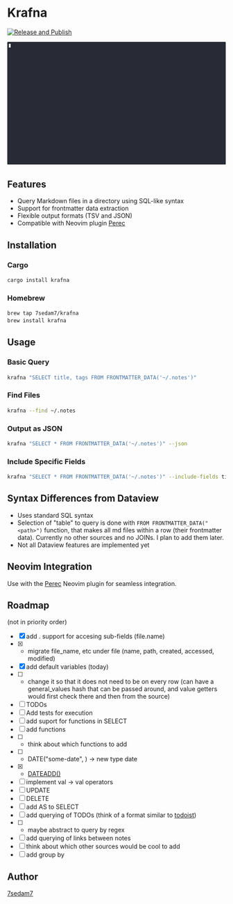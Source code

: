 # Krafna

[![Release and Publish](https://github.com/7sedam7/krafna/actions/workflows/release.yml/badge.svg)](https://github.com/7sedam7/krafna/actions/workflows/release.yml)

![Krafna is a terminal-based alternative to Obsidian's Dataview plugin, allowing you to query your Markdown files using standard SQL syntax.](demo.gif)

## Features

- Query Markdown files in a directory using SQL-like syntax
- Support for frontmatter data extraction
- Flexible output formats (TSV and JSON)
- Compatible with Neovim plugin [Perec](https://github.com/7sedam7/perec.nvim)

## Installation

### Cargo

```bash
cargo install krafna
```

### Homebrew

```bash
brew tap 7sedam7/krafna
brew install krafna
```

## Usage

### Basic Query

```bash
krafna "SELECT title, tags FROM FRONTMATTER_DATA('~/.notes')"
```

### Find Files

```bash
krafna --find ~/.notes
```

### Output as JSON

```bash
krafna "SELECT * FROM FRONTMATTER_DATA('~/.notes')" --json
```

### Include Specific Fields

```bash
krafna "SELECT * FROM FRONTMATTER_DATA('~/.notes')" --include-fields title,tags
```

## Syntax Differences from Dataview

- Uses standard SQL syntax
- Selection of "table" to query is done with `FROM FRONTMATTER_DATA("<path>")` function, that makes all md files within <path> a row (their frontmatter data). Currently no other sources and no JOINs. I plan to add them later.
- Not all Dataview features are implemented yet

## Neovim Integration

Use with the [Perec](https://github.com/7sedam7/perec) Neovim plugin for seamless integration.

## Roadmap
(not in priority order)
- [x] add . support for accesing sub-fields (file.name)
- [x]  * migrate file_name, etc under file (name, path, created, accessed, modified)
- [x] add default variables (today)
- [ ]  * change it so that it does not need to be on every row (can have a general_values hash that can be passed around, and value getters would first check there and then from the source)
- [ ] TODOs
- [ ] Add tests for execution
- [ ] add suport for functions in SELECT
- [ ] add functions
- [ ]  * think about which functions to add
- [ ]  * DATE("some-date", <format>) -> new type date
- [x]  * [DATEADD()](https://www.w3schools.com/sql/func_sqlserver_dateadd.asp)
- [ ] implement val -> val operators
- [ ] UPDATE
- [ ] DELETE
- [ ] add AS to SELECT
- [ ] add querying of TODOs (think of a format similar to [todoist](https://www.todoist.com/help/articles/use-task-quick-add-in-todoist-va4Lhpzz))
- [ ]  * maybe abstract to query by regex
- [ ] add querying of links between notes
- [ ] think about which other sources would be cool to add
- [ ] add group by

## Author

[7sedam7](https://github.com/7sedam7)
